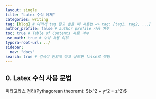 ```yaml
---
layout: single
title: "Latex 수식 예제"
categories: writing
tag: [blog] # 여러개 tag 달고 싶을 때 사용법 => tag: [tag1, tag2, ...]
author_profile: false # author profile 사용 여부
toc: true # Table of Contents 사용 여부
use_math: true # 수식 사용 여부
typora-root-url: ../
sidebar:
  nav: "docs"
search: true # 검색이 안되게 하고 싶으면 false로 셋팅
---
```


## 0. Latex 수식 사용 문법

피타고라스 정리(Pythagorean theorem): $\(x^2 + y^2 = z^2)\$
